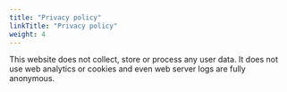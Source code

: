 ```yaml
---
title: "Privacy policy"
linkTitle: "Privacy policy"
weight: 4
---
```


This website does not collect, store or process any user data. It does not use web analytics or cookies and even web server logs are fully anonymous.